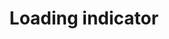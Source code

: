 ---
layout: pattern.njk
tags: 
    - mobile_components_en
key: loading-indicator-mobile_en
title: Loading indicator
parent: mobile_components_en
image: mobile/overview/loading-indicator.webp
keywords: loading indicator, spinner, loader, loading, activity, animation
order: 90
---